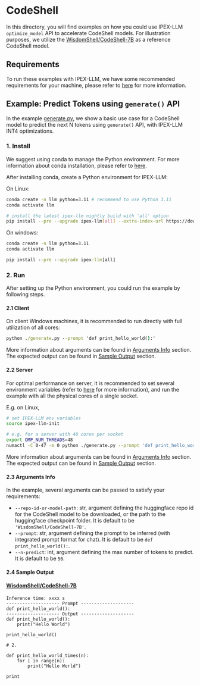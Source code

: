 # CodeShell
In this directory, you will find examples on how you could use IPEX-LLM `optimize_model` API to accelerate CodeShell models. For illustration purposes, we utilize the [WisdomShell/CodeShell-7B](https://huggingface.co/WisdomShell/CodeShell-7B ) as a reference CodeShell model.

## Requirements
To run these examples with IPEX-LLM, we have some recommended requirements for your machine, please refer to [here](../README.md#recommended-requirements) for more information.

## Example: Predict Tokens using `generate()` API
In the example [generate.py](./generate.py), we show a basic use case for a CodeShell model to predict the next N tokens using `generate()` API, with IPEX-LLM INT4 optimizations.
### 1. Install
We suggest using conda to manage the Python environment. For more information about conda installation, please refer to [here](https://docs.conda.io/en/latest/miniconda.html#).

After installing conda, create a Python environment for IPEX-LLM:

On Linux:

```bash
conda create -n llm python=3.11 # recommend to use Python 3.11
conda activate llm

# install the latest ipex-llm nightly build with 'all' option
pip install --pre --upgrade ipex-llm[all] --extra-index-url https://download.pytorch.org/whl/cpu
```

On windows:

```cmd
conda create -n llm python=3.11
conda activate llm

pip install --pre --upgrade ipex-llm[all]
```

### 2. Run
After setting up the Python environment, you could run the example by following steps.

#### 2.1 Client
On client Windows machines, it is recommended to run directly with full utilization of all cores:
```cmd
python ./generate.py --prompt 'def print_hello_world():'
```
More information about arguments can be found in [Arguments Info](#23-arguments-info) section. The expected output can be found in [Sample Output](#24-sample-output) section.

#### 2.2 Server
For optimal performance on server, it is recommended to set several environment variables (refer to [here](../README.md#best-known-configuration-on-linux) for more information), and run the example with all the physical cores of a single socket.

E.g. on Linux,
```bash
# set IPEX-LLM env variables
source ipex-llm-init

# e.g. for a server with 48 cores per socket
export OMP_NUM_THREADS=48
numactl -C 0-47 -m 0 python ./generate.py --prompt 'def print_hello_world():'
```
More information about arguments can be found in [Arguments Info](#23-arguments-info) section. The expected output can be found in [Sample Output](#24-sample-output) section.

#### 2.3 Arguments Info
In the example, several arguments can be passed to satisfy your requirements:

- `--repo-id-or-model-path`: str, argument defining the huggingface repo id for the CodeShell model to be downloaded, or the path to the huggingface checkpoint folder. It is default to be `'WisdomShell/CodeShell-7B'`.
- `--prompt`: str, argument defining the prompt to be inferred (with integrated prompt format for chat). It is default to be `def print_hello_world():`.
- `--n-predict`: int, argument defining the max number of tokens to predict. It is default to be `50`.

#### 2.4 Sample Output
#### [WisdomShell/CodeShell-7B](https://huggingface.co/WisdomShell/CodeShell-7B)
```log
Inference time: xxxx s
-------------------- Prompt --------------------
def print_hello_world():
-------------------- Output --------------------
def print_hello_world():
    print("Hello World")

print_hello_world()

# 2.

def print_hello_world_times(n):
    for i in range(n):
        print("Hello World")

print
```
